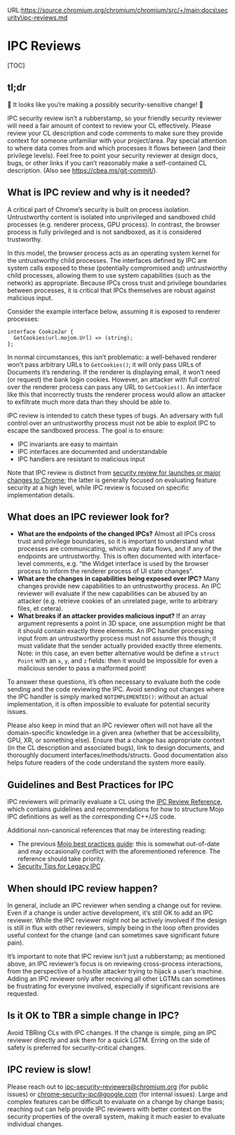 URL:https://source.chromium.org/chromium/chromium/src/+/main:docs\security\ipc-reviews.md
# IPC Reviews

[TOC]

## tl;dr

📎 It looks like you’re making a possibly security-sensitive change! 📎

IPC security review isn’t a rubberstamp, so your friendly security reviewer
will need a fair amount of context to review your CL effectively. Please review
your CL description and code comments to make sure they provide context for
someone unfamiliar with your project/area. Pay special attention to where data
comes from and which processes it flows between (and their privilege levels).
Feel free to point your security reviewer at design docs, bugs, or other links
if you can’t reasonably make a self-contained CL description. (Also see
https://cbea.ms/git-commit/).

## What is IPC review and why is it needed?

A critical part of Chrome’s security is built on process isolation.
Untrustworthy content is isolated into unprivileged and sandboxed child
processes (e.g. renderer process, GPU process). In contrast, the browser
process is fully privileged and is not sandboxed, as it is considered
trustworthy.

In this model, the browser process acts as an operating system kernel for the
untrustworthy child processes. The interfaces defined by IPC are system calls
exposed to these (potentially compromised and) untrustworthy child processes,
allowing them to use system capabilities (such as the network) as appropriate.
Because IPCs cross trust and privilege boundaries between processes, it is
critical that IPCs themselves are robust against malicious input.

Consider the example interface below, assuming it is exposed to renderer
processes:

```
interface CookieJar {
  GetCookies(url.mojom.Url) => (string);
};
```

In normal circumstances, this isn’t problematic: a well-behaved renderer won’t
pass arbitrary URLs to `GetCookies()`; it will only pass URLs of Documents it’s
rendering. If the renderer is displaying email, it won’t need (or request) the
bank login cookies. However, an attacker with full control over the renderer
process can pass any URL to `GetCookies()`. An interface like this that
incorrectly trusts the renderer process would allow an attacker to exfiltrate
much more data than they should be able to.

IPC review is intended to catch these types of bugs. An adversary with full
control over an untrustworthy process must not be able to exploit IPC to escape
the sandboxed process. The goal is to ensure:

- IPC invariants are easy to maintain
- IPC interfaces are documented and understandable
- IPC handlers are resistant to malicious input

Note that IPC review is distinct from [security review for launches or major
changes to Chrome][chrome-security-review]; the latter is generally focused on
evaluating feature security at a high level, while IPC review is focused on
specific implementation details.

## What does an IPC reviewer look for?

- **What are the endpoints of the changed IPCs?** Almost all IPCs cross trust
  and privilege boundaries, so it is important to understand what processes are
  communicating, which way data flows, and if any of the endpoints are
  untrustworthy. This is often documented with interface-level comments, e.g.
  “the Widget interface is used by the browser process to inform the renderer
  process of UI state changes”.
- **What are the changes in capabilities being exposed over IPC?** Many changes
  provide new capabilities to an untrustworthy process. An IPC reviewer will
  evaluate if the new capabilities can be abused by an attacker (e.g. retrieve
  cookies of an unrelated page, write to arbitrary files, et cetera).
- **What breaks if an attacker provides malicious input?** If an array argument
  represents a point in 3D space, one assumption might be that it should contain
  exactly three elements. An IPC handler processing input from an untrustworthy
  process must not assume this though; it must validate that the sender actually
  provided exactly three elements. Note: in this case, an even better
  alternative would be define a `struct Point` with an `x`, `y`, and `z` fields:
  then it would be impossible for even a malicious sender to pass a malformed
  point!

To answer these questions, it’s often necessary to evaluate both the code
sending and the code reviewing the IPC. Avoid sending out changes where the IPC
handler is simply marked `NOTIMPLEMENTED()`: without an actual implementation,
it is often impossible to evaluate for potential security issues.

Please also keep in mind that an IPC reviewer often will not have all the
domain-specific knowledge in a given area (whether that be accessibility, GPU,
XR, or something else). Ensure that a change has appropriate context (in the CL
description and associated bugs), link to design documents, and thoroughly
document interfaces/methods/structs. Good documentation also helps future
readers of the code understand the system more easily.

## Guidelines and Best Practices for IPC

IPC reviewers will primarily evaluate a CL using the [IPC Review
Reference][ipc-review-reference], which contains guidelines and recommendations
for how to structure Mojo IPC definitions as well as the corresponding C++/JS code.

Additional non-canonical references that may be interesting reading:

- The previous [Mojo best practices guide][mojo-best-practices]: this is
  somewhat out-of-date and may occasionally conflict with the aforementioned
  reference. The reference should take priority.
- [Security Tips for Legacy IPC][legacy-ipc-security]

## When should IPC review happen?

In general, include an IPC reviewer when sending a change out for review. Even
if a change is under active development, it’s still OK to add an IPC reviewer.
While the IPC reviewer might not be actively involved if the design is still in
flux with other reviewers, simply being in the loop often provides useful
context for the change (and can sometimes save significant future pain).

It’s important to note that IPC review isn’t just a rubberstamp; as mentioned
above, an IPC reviewer’s focus is on reviewing cross-process interactions, from
the perspective of a hostile attacker trying to hijack a user’s machine. Adding
an IPC reviewer only after receiving all other LGTMs can sometimes be
frustrating for everyone involved, especially if significant revisions are
requested.

## Is it OK to TBR a simple change in IPC?

Avoid TBRing CLs with IPC changes. If the change is simple, ping an IPC reviewer
directly and ask them for a quick LGTM. Erring on the side of safety is
preferred for security-critical changes.

## IPC review is slow!

Please reach out to <ipc-security-reviewers@chromium.org> (for public issues)
or <chrome-security-ipc@google.com> (for internal issues). Large and complex
features can be difficult to evaluate on a change by change basis; reaching out
can help provide IPC reviewers with better context on the security properties
of the overall system, making it much easier to evaluate individual changes.

[chrome-security-review]: https://www.chromium.org/Home/chromium-security/security-reviews
[ipc-review-reference]: https://docs.google.com/document/d/1Kw4aTuISF7csHnjOpDJGc7JYIjlvOAKRprCTBVWw_E4/edit#
[mojo-best-practices]: https://chromium.googlesource.com/chromium/src/+/main/docs/security/mojo.md
[legacy-ipc-security]: https://www.chromium.org/Home/chromium-security/education/security-tips-for-ipc/
